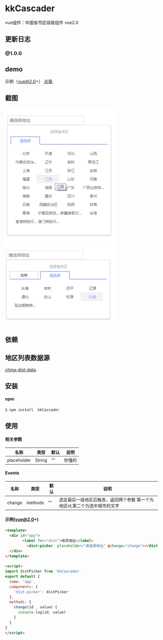 # kkCascader

vue组件：中国省市区级联组件 vue2.0


## 更新日志

### @1.0.0

## demo

示例（vue@2.0+） [点我](https://kuishang.github.io/kkCascader/).


## 截图

![screenshot](screenshot/01.png)
![screenshot](screenshot/02.png)

## 依赖


## 地区列表数据源
[china-dist-data](https://github.com/dai-siki/china-dist-data).


## 安装

#### npm

```shell
$ npm install  kkCascader
```

## 使用


#### 相关参数

| 名称              | 类型               | 默认             | 说明                                         |
| ----------------- | ----------------- | ---------------- | --------------------------------------------- |
| placeholder       | String            | ""               | 你懂的                                     |

#### Events

| 名称              | 类型               | 默认             | 说明                                         |
| ----------------- | ----------------- | ---------------- | --------------------------------------------- |
| change       | methods            | ""               | 选定最后一级地区后触发，返回两个参数 第一个为地区id,第二个为选中城市的文字                                     |

#### 示例(vue@2.0+)

```html
<template>
  <div id="app">
   		<label for="dist">收货地址</label>
		  <dist-picker  placeholder="请选择地址" @change="change"></dist-picker>
  </div>
</template>

<script>
import distPicker from 'kkCascader'
export default {
  name: 'app',
  components: {
    'dist-picker': distPicker
  },
  methods: {
    change(id , value) {
      console.log(id, value)
    }
  }
}
</script>


```
